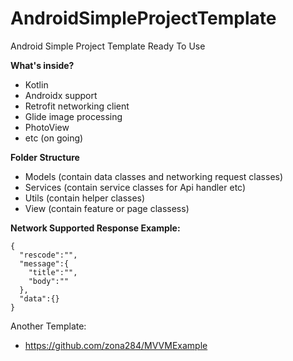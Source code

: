 # AndroidSimpleProjectTemplate
Android Simple Project Template Ready To Use

**What's inside?**
- Kotlin
- Androidx support
- Retrofit networking client
- Glide image processing
- PhotoView
- etc (on going)

**Folder Structure**
- Models (contain data classes and networking request classes)
- Services (contain service classes for Api handler etc)
- Utils (contain helper classes)
- View (contain feature or page classess)

**Network Supported Response Example:**
```
{
  "rescode":"",
  "message":{
    "title":"",
    "body":""
  },
  "data":{}
}
```

Another Template:
- https://github.com/zona284/MVVMExample
